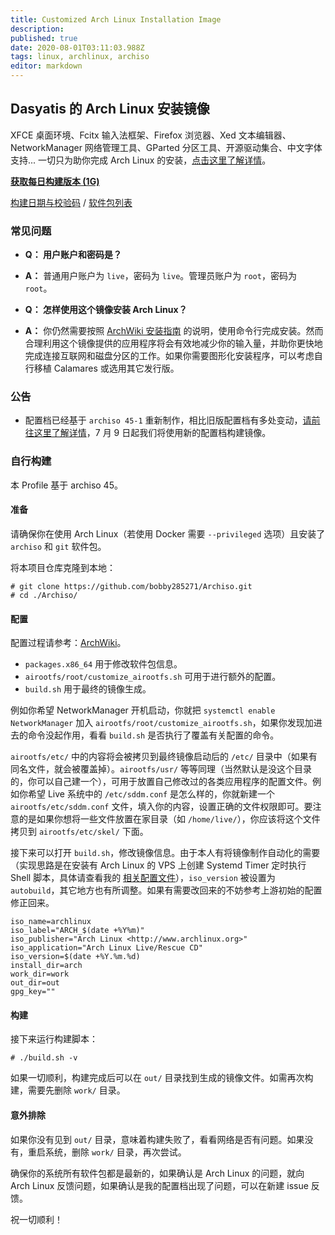 ```yaml
---
title: Customized Arch Linux Installation Image
description: 
published: true
date: 2020-08-01T03:11:03.988Z
tags: linux, archlinux, archiso
editor: markdown
---
```


## Dasyatis 的 Arch Linux 安装镜像

XFCE 桌面环境、Fcitx 输入法框架、Firefox 浏览器、Xed 文本编辑器、NetworkManager 网络管理工具、GParted 分区工具、开源驱动集合、中文字体支持... 一切只为助你完成 Arch Linux 的安装，[点击这里了解详情](https://github.com/bobby285271/Archiso/)。

**[获取每日构建版本 (1G)](https://www.bobby285271.top/archiso/dasyatis-autobuild-x86_64.iso)**

[构建日期与校验码](https://www.bobby285271.top/archiso/lastbuild.txt) / [软件包列表](https://www.bobby285271.top/archiso/pkglist.x86_64.txt)

### 常见问题
* **Q： 用户账户和密码是？**
* **A：** 普通用户账户为 `live`，密码为 `live`。管理员账户为 `root`，密码为 `root`。

* **Q： 怎样使用这个镜像安装 Arch Linux？**
* **A：** 你仍然需要按照 [ArchWiki 安装指南](https://wiki.archlinux.org/index.php/Installation_guide) 的说明，使用命令行完成安装。然而合理利用这个镜像提供的应用程序将会有效地减少你的输入量，并助你更快地完成连接互联网和磁盘分区的工作。如果你需要图形化安装程序，可以考虑自行移植 Calamares 或选用其它发行版。

### 公告
* 配置档已经基于 `archiso 45-1` 重新制作，相比旧版配置档有多处变动，[请前往这里了解详情](https://github.com/bobby285271/Archiso/pull/1/files)，7 月 9 日起我们将使用新的配置档构建镜像。

### 自行构建

本 Profile 基于 archiso 45。

#### 准备

请确保你在使用 Arch Linux（若使用 Docker 需要 `--privileged` 选项）且安装了 `archiso` 和 `git` 软件包。

将本项目仓库克隆到本地：
```plain
# git clone https://github.com/bobby285271/Archiso.git
# cd ./Archiso/
```

#### 配置
配置过程请参考：[ArchWiki](https://wiki.archlinux.org/index.php/Archiso)。

* `packages.x86_64` 用于修改软件包信息。
* `airootfs/root/customize_airootfs.sh` 可用于进行额外的配置。
* `build.sh` 用于最终的镜像生成。

例如你希望 NetworkManager 开机启动，你就把 `systemctl enable NetworkManager` 加入 `airootfs/root/customize_airootfs.sh`，如果你发现加进去的命令没起作用，看看 `build.sh` 是否执行了覆盖有关配置的命令。

`airootfs/etc/` 中的内容将会被拷贝到最终镜像启动后的 `/etc/` 目录中（如果有同名文件，就会被覆盖掉）。`airootfs/usr/` 等等同理（当然默认是没这个目录的，你可以自己建一个），可用于放置自己修改过的各类应用程序的配置文件。例如你希望 Live 系统中的 `/etc/sddm.conf` 是怎么样的，你就新建一个 `airootfs/etc/sddm.conf` 文件，填入你的内容，设置正确的文件权限即可。要注意的是如果你想将一些文件放置在家目录（如 `/home/live/`），你应该将这个文件拷贝到 `airootfs/etc/skel/` 下面。

接下来可以打开 `build.sh`，修改镜像信息。由于本人有将镜像制作自动化的需要（实现思路是在安装有 Arch Linux 的 VPS 上创建 Systemd Timer 定时执行 Shell 脚本，具体请查看我的 [相关配置文件](https://github.com/bobby285271/dotfiles/tree/master/archiso-autobuild)），`iso_version` 被设置为 `autobuild`，其它地方也有所调整。如果有需要改回来的不妨参考上游初始的配置修正回来。

```
iso_name=archlinux
iso_label="ARCH_$(date +%Y%m)"
iso_publisher="Arch Linux <http://www.archlinux.org>"
iso_application="Arch Linux Live/Rescue CD"
iso_version=$(date +%Y.%m.%d)
install_dir=arch
work_dir=work
out_dir=out
gpg_key=""
```

#### 构建
接下来运行构建脚本：
```plain
# ./build.sh -v
```

如果一切顺利，构建完成后可以在 `out/` 目录找到生成的镜像文件。如需再次构建，需要先删除 `work/` 目录。

#### 意外排除
如果你没有见到 `out/` 目录，意味着构建失败了，看看网络是否有问题。如果没有，重启系统，删除 `work/` 目录，再次尝试。

确保你的系统所有软件包都是最新的，如果确认是 Arch Linux 的问题，就向 Arch Linux 反馈问题，如果确认是我的配置档出现了问题，可以在新建 issue 反馈。

祝一切顺利！
